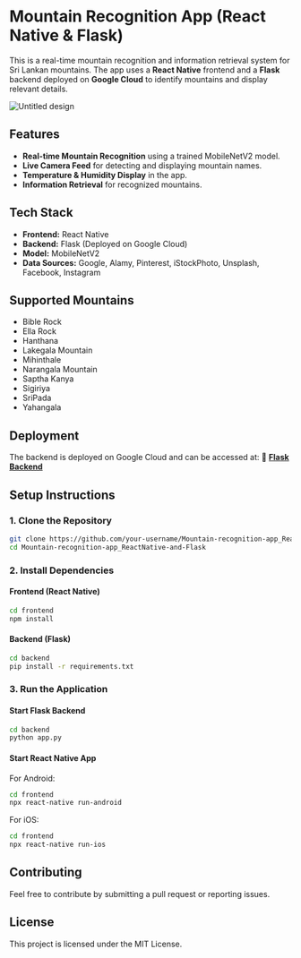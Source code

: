 # Mountain Recognition App (React Native & Flask)

This is a real-time mountain recognition and information retrieval system for Sri Lankan mountains. The app uses a **React Native** frontend and a **Flask** backend deployed on **Google Cloud** to identify mountains and display relevant details.

![Untitled design](https://github.com/user-attachments/assets/b22d2fd1-12a8-49a8-9fc3-e75f4cb87af3)

## Features
- **Real-time Mountain Recognition** using a trained MobileNetV2 model.
- **Live Camera Feed** for detecting and displaying mountain names.
- **Temperature & Humidity Display** in the app.
- **Information Retrieval** for recognized mountains.

## Tech Stack
- **Frontend:** React Native
- **Backend:** Flask (Deployed on Google Cloud)
- **Model:** MobileNetV2
- **Data Sources:** Google, Alamy, Pinterest, iStockPhoto, Unsplash, Facebook, Instagram

## Supported Mountains
- Bible Rock
- Ella Rock
- Hanthana
- Lakegala Mountain
- Mihinthale
- Narangala Mountain
- Saptha Kanya
- Sigiriya
- SriPada
- Yahangala

## Deployment
The backend is deployed on Google Cloud and can be accessed at:
🔗 **[Flask Backend](https://flask-app-453711.el.r.appspot.com)**

## Setup Instructions

### 1. Clone the Repository
```bash
git clone https://github.com/your-username/Mountain-recognition-app_ReactNative-and-Flask.git
cd Mountain-recognition-app_ReactNative-and-Flask
```

### 2. Install Dependencies

#### Frontend (React Native)
```bash
cd frontend
npm install
```

#### Backend (Flask)
```bash
cd backend
pip install -r requirements.txt
```

### 3. Run the Application

#### Start Flask Backend
```bash
cd backend
python app.py
```

#### Start React Native App
For Android:
```bash
cd frontend
npx react-native run-android
```
For iOS:
```bash
cd frontend
npx react-native run-ios
```

## Contributing
Feel free to contribute by submitting a pull request or reporting issues.

## License
This project is licensed under the MIT License.


